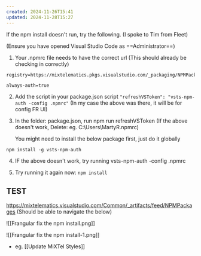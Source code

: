 ```yaml
---
created: 2024-11-26T15:41
updated: 2024-11-28T15:27
---
```

If the npm install doesn't run, try the following.
(I spoke to Tim from Fleet)

(Ensure you have opened Visual Studio Code as ==Administrator==)

1) Your .npmrc file needs to have the correct url
   (This should already be checking in correctly)

```.npmrc
registry=https://mixtelematics.pkgs.visualstudio.com/_packaging/NPMPackages/npm/registry/ 
                        
always-auth=true
```

2) Add the script in your package.json script
   `"refreshVSToken": "vsts-npm-auth -config .npmrc"`
   (In my case the above was there, it will be for config FR UI)

3) In the folder: package.json,  run
   npm run refreshVSToken
   (If the above doesn't work, Delete: eg. C:\Users\MartyR\.npmrc)

	You might need to install the below package first, just do it globally
```
npm install -g vsts-npm-auth
```

4) IF the above doesn't work, try running
   vsts-npm-auth -config .npmrc

5) Try running it again now:
	`npm install`

## TEST

https://mixtelematics.visualstudio.com/Common/_artifacts/feed/NPMPackages
(Should be able to navigate the below)

![[Frangular fix the npm install.png]]

![[Frangular fix the npm install-1.png]]

- eg. [[Update MiXTel Styles]]
